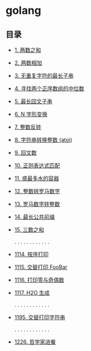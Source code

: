# golang

## 目录
* [1. 两数之和](twosum.go)
* [2. 两数相加](addtwonumbers.go)
* [3. 无重复字符的最长子串](lengthoflonngestsubstring.go)
* [4. 寻找两个正序数组的中位数](findmediansortedarrays.go)
* [5. 最长回文子串](longestpalindrome.go)
* [6. N 字形变换](convert.go)
* [7. 整数反转](reverse.go)
* [8. 字符串转换整数 (atoi)](myAtoi.go)
* [9. 回文数](isPalindrome.go)
* [10. 正则表达式匹配](isMatch.go)
* [11. 盛最多水的容器](maxArea.go)
* [12. 整数转罗马数字](intToRoman.go)
* [13. 罗马数字转整数](romanToInt.go)
* [14. 最长公共前缀](longestCommonPrefix.go)
* [15. 三数之和](threeSum.go)

  . . . . . . . . . . . .
* [1114. 按序打印](printOrder)
* [1115. 交替打印 FooBar](printFooBarAlternately)
* [1116. 打印零与奇偶数](printZeroEvenOdd%20)
* [1117. H2O 生成](buildingH2O%20)

  . . . . . . . . . . . .
* [1195. 交替打印字符串](fizzBuzzMultithreaded%20)

  . . . . . . . . . . . .
* [1226. 哲学家进餐](theDiningPhilosophers%20)
